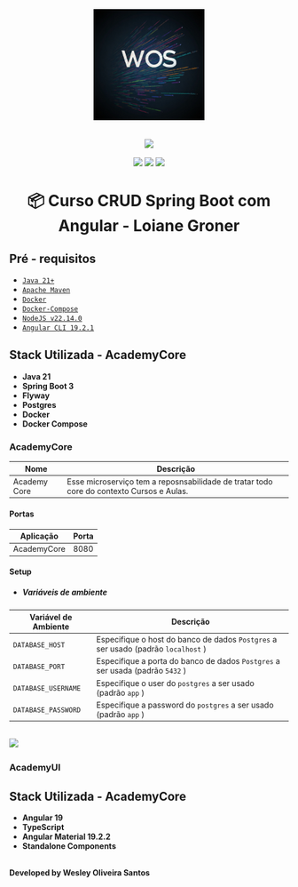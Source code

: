 <div align="center" width="100%">
    <img src="asserts/logo-wos.jpg" alt="logo" width="200" height="auto" />
</div>

<br>

<div align="center">

![](https://img.shields.io/badge/Status-Em%20Desenvolvimento-orange)
</div>

<div align="center">

![](https://img.shields.io/badge/Autor-Wesley%20Oliveira%20Santos-brightgreen)
![](https://img.shields.io/badge/Language-java-brightgreen)
![](https://img.shields.io/badge/Framework-springboot-brightgreen)

</div>

<div align="center">

# 📦 Curso CRUD Spring Boot com Angular - Loiane Groner

</div>

##  Pré - requisitos


- [ `Java 21+` ](https://www.oracle.com/java/technologies/downloads/#java21)
- [ `Apache Maven`](https://maven.apache.org/download.cgi)
- [ `Docker` ](https://www.docker.com/)
- [ `Docker-Compose` ](https://docs.docker.com/compose/install/)
- [`NodeJS v22.14.0`](https://nodejs.org/pt/download)
- [`Angular CLI 19.2.1`](https://angular.dev/tools/cli/setup-local)  

## Stack Utilizada - AcademyCore
- **Java 21**
- **Spring Boot 3**
- **Flyway**
- **Postgres**
- **Docker**
- **Docker Compose**

### AcademyCore
| Nome          | Descrição                                                                                                |
|---------------|----------------------------------------------------------------------------------------------------------|
| Academy Core | Esse microserviço tem a reposnsabilidade de tratar todo core do contexto Cursos e Aulas. |

#### Portas
| Aplicação     | Porta |
|---------------|-------|
| AcademyCore | 8080  |

#### Setup

- ##### Variáveis de ambiente

| Variável de Ambiente  | Descrição                                                                      |
|-----------------------|--------------------------------------------------------------------------------|
| `DATABASE_HOST`       | Especifique o host do banco de dados `Postgres` a ser usado (padrão `localhost` ) |
| `DATABASE_PORT`       | Especifique a porta do banco de dados `Postgres` a ser usada (padrão `5432` )     |
| `DATABASE_USERNAME`   | Especifique o user do `postgres` a ser usado (padrão `app` )                      |
| `DATABASE_PASSWORD`   | Especifique a password do `postgres` a ser usado (padrão `app` )                  |



</br>
<a href="https://www.linkedin.com/in/wesleyosantos91/" target="_blank">
  <img src="https://img.shields.io/badge/LinkedIn-0077B5?style=for-the-badge&logo=linkedin&logoColor=white" target="_blank" />
</a>

### AcademyUI

## Stack Utilizada - AcademyCore
- **Angular 19**
- **TypeScript**
- **Angular Material 19.2.2**
- **Standalone Components**

</br>
<b>Developed by Wesley Oliveira Santos</b>